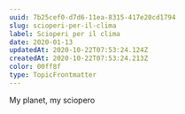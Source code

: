 ```yaml
---
uuid: 7b25cef0-d7d6-11ea-8315-417e20cd1794
slug: scioperi-per-il-clima
label: Scioperi per il clima
date: 2020-01-13
updatedAt: 2020-10-22T07:53:24.124Z
createdAt: 2020-10-22T07:53:24.213Z
color: 00ff8f
type: TopicFrontmatter
---
```


My planet, my sciopero
